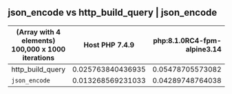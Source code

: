 json_encode vs http_build_query | json_encode
-
| (Array with 4 elements) 100,000 x 1000 iterations | Host PHP 7.4.9     | php:8.1.0RC4-fpm-alpine3.14 |
| ------------------------------------------------- |:------------------:| ---------------------------:|
| http_build_query                                  | 0.025763840436935  | 0.05478705573082            |
| `json_encode`                                     | 0.013268569231033  | 0.04289748764038            |

